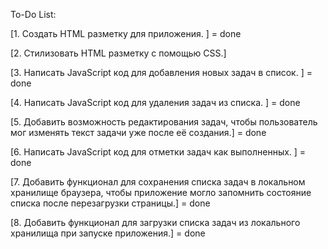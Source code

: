 To-Do List:

[1. Создать HTML разметку для приложения. ] = done

[2. Стилизовать HTML разметку с помощью CSS.]

[3. Написать JavaScript код для добавления новых задач в список. ] = done

[4. Написать JavaScript код для удаления задач из списка. ] = done

[5. Добавить возможность редактирования задач, чтобы пользователь мог изменять текст задачи уже после её создания.] = done

[6. Написать JavaScript код для отметки задач как выполненных. ] = done

[7. Добавить функционал для сохранения списка задач в локальном хранилище браузера, чтобы приложение могло запомнить состояние списка после перезагрузки страницы.] = done

[8. Добавить функционал для загрузки списка задач из локального хранилища при запуске приложения.] = done
